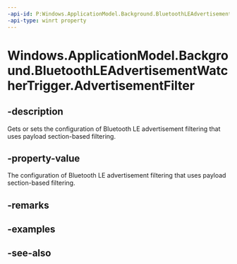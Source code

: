 ----api-id: P:Windows.ApplicationModel.Background.BluetoothLEAdvertisementWatcherTrigger.AdvertisementFilter
-api-type: winrt property
---<!-- Property syntaxpublic Windows.Devices.Bluetooth.Advertisement.BluetoothLEAdvertisementFilter AdvertisementFilter { get;  set; }--># Windows.ApplicationModel.Background.BluetoothLEAdvertisementWatcherTrigger.AdvertisementFilter## -descriptionGets or sets the configuration of Bluetooth LE advertisement filtering that uses payload section-based filtering.## -property-valueThe configuration of Bluetooth LE advertisement filtering that uses payload section-based filtering.## -remarks## -examples## -see-also